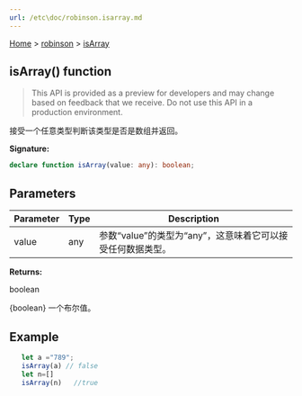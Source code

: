 ```yaml
---
url: /etc\doc/robinson.isarray.md
---
```

[Home](./index.md) > [robinson](./robinson.md) > [isArray](./robinson.isarray.md)

## isArray() function

> This API is provided as a preview for developers and may change based on feedback that we receive. Do not use this API in a production environment.

接受一个任意类型判断该类型是否是数组并返回。

**Signature:**

```typescript
declare function isArray(value: any): boolean;
```

## Parameters

|  Parameter | Type | Description |
|  --- | --- | --- |
|  value | any | 参数“value”的类型为“any”，这意味着它可以接受任何数据类型。 |

**Returns:**

boolean

{boolean} 一个布尔值。

## Example

```javascript
   let a ="789";
   isArray(a) // false
   let n=[]
   isArray(n)   //true
```

